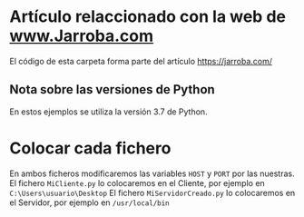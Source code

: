 # Artículo relaccionado con la web de www.Jarroba.com
El código de esta carpeta forma parte del artículo https://jarroba.com/


## Nota sobre las versiones de Python
En estos ejemplos se utiliza la versión 3.7 de Python.

# Colocar cada fichero
En ambos ficheros modificaremos las variables `HOST` y `PORT` por las nuestras.
El fichero `MiCliente.py` lo colocaremos en el Cliente, por ejemplo en `C:\Users\usuario\Desktop`
El fichero `MiServidorCreado.py` lo colocaremos en el Servidor, por ejemplo en `/usr/local/bin`


